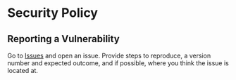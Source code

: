 # Security Policy

## Reporting a Vulnerability

Go to [Issues](https://github.com/Henryws/pacstall/issues) and open an issue. Provide steps to reproduce, a version number and expected outcome, and if possible, where you think the issue is located at.
